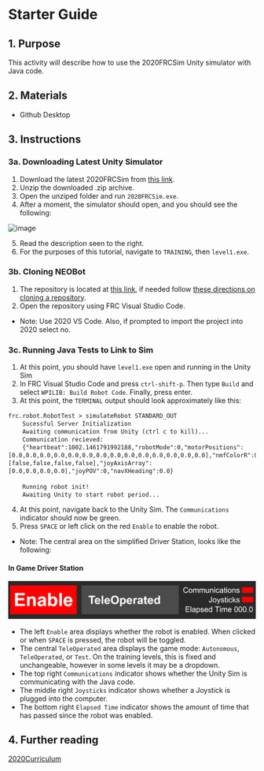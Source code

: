 # Starter Guide

## 1. Purpose

This activity will describe how to use the 2020FRCSim Unity simulator with Java code.

## 2. Materials

- Github Desktop

## 3. Instructions

### 3a. Downloading Latest Unity Simulator

1. Download the latest 2020FRCSim from [this link](https://github.com/Maciej4/2020FRCSim/releases).
2. Unzip the downloaded .zip archive.
3. Open the unziped folder and run `2020FRCSim.exe`.
4. After a moment, the simulator should open, and you should see the following:

![image](https://raw.githubusercontent.com/Maciej4/2020FRCSim/master/docs/images/unity_sim_main_menu.png)

5. Read the description seen to the right.
6. For the purposes of this tutorial, navigate to `TRAINING`, then `level1.exe`.

### 3b. Cloning NEOBot

1. The repository is located at [this link](https://github.com/Maciej4/NEOBot), if needed follow [these directions on cloning a repository](https://github.com/iron-claw-972/Curriculum2020/blob/master/GithubDesktop.md#3d-cloning-a-repository).
2. Open the repository using FRC Visual Studio Code.
 - Note: Use 2020 VS Code. Also, if prompted to import the project into 2020 select no.

### 3c. Running Java Tests to Link to Sim

1. At this point, you should have `level1.exe` open and running in the Unity Sim
2. In FRC Visual Studio Code and press `ctrl-shift-p`. Then type `Build` and select `WPILIB: Build Robot Code`. Finally, press enter.
3. At this point, the `TERMINAL` output should look approximately like this:

```
frc.robot.RobotTest > simulateRobot STANDARD_OUT
    Sucessful Server Initialization
    Awaiting communication from Unity (ctrl c to kill)...
    Communication recieved:
    {"heartbeat":1002.1461791992188,"robotMode":0,"motorPositions":[0.0,0.0,0.0,0.0,0.0,0.0,0.0,0.0,0.0,0.0,0.0,0.0,0.0,0.0],"nmfColorR":0.0,"nmfColorG":0.0,"nmfColorB":0.0,"joyButtonArray":[false,false,false,false],"joyAxisArray":[0.0,0.0,0.0,0.0],"joyPOV":0,"navXHeading":0.0}

    Running robot init!
    Awaiting Unity to start robot period...
```

4. At this point, navigate back to the Unity Sim. The `Communications` indicator should now be green.
5. Press `SPACE` or left click on the red `Enable` to enable the robot.
  - Note: The central area on the simplified Driver Station, looks like the following:

#### In Game Driver Station

![image](https://raw.githubusercontent.com/Maciej4/2020FRCSim/master/docs/images/unity_sim_mini_driver_station.png)

- The left `Enable` area displays whether the robot is enabled. When clicked or when `SPACE` is pressed, the robot will be toggled.
- The central `TeleOperated` area displays the game mode: `Autonomous`, `TeleOperated`, or `Test`. On the training levels, this is fixed and unchangeable, however in some levels it may be a dropdown.
- The top right `Communications` indicator shows whether the Unity Sim is communicating with the Java code.
- The middle right `Joysticks` indicator shows whether a Joystick is plugged into the computer.
- The bottom right `Elapsed Time` indicator shows the amount of time that has passed since the robot was enabled.

## 4. Further reading

[2020Curriculum](https://github.com/iron-claw-972/Curriculum2020)
